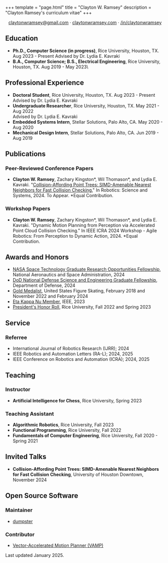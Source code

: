 +++
template = "page.html"
title = "Clayton W. Ramsey"
description = "Clayton Ramsey's curriculum vitae"
+++

<div style="text-align: center">

[claytonwramsey@gmail.com](mailto:claytonwramsey@gmail.com) ·
[claytonwramsey.com](https://claytonwramsey.com) ·
[/in/claytonwramsey](https://www.linkedin.com/in/claytonwramsey/)

</div>

## Education

- **Ph.D., Computer Science (in progress)**, Rice University, Houston,
  TX. Aug 2023 - Present
  Advised by Dr. Lydia E. Kavraki
- **B.A., Computer Science; B.S., Electrical Engineering**, Rice
  University, Houston, TX. Aug 2019 - May 2023\

## Professional Experience

- **Doctoral Student**, Rice University, Houston, TX. Aug 2023 -
  Present\
  Advised by Dr. Lydia E. Kavraki
- **Undergraduate Researcher**, Rice University, Houston, TX. May
  2021 - Aug 2022\
  Advised by Dr. Lydia E. Kavraki
- **Embedded Systems Intern**, Stellar Solutions, Palo Alto, CA. May
  2020 - Aug 2020
- **Mechanical Design Intern**, Stellar Solutions, Palo Alto, CA. Jun
  2019 - Aug 2019

## Publications

### Peer-Reviewed Conference Papers

- **Clayton W. Ramsey**, Zachary Kingston\*, Wil Thomason\*, and
  Lydia E. Kavraki. \"[Collision-Affording Point Trees: SIMD-Amenable
  Nearest Neighbors for Fast Collision
  Checking.](https://arxiv.org/abs/2406.02807)\" In Robotics: Science
  and Systems, 2024. To Appear. \*Equal Contribution.

### Workshop Papers

- **Clayton W. Ramsey**, Zachary Kingston\*, Wil Thomason\*, and
  Lydia E. Kavraki. \"Dynamic Motion Planning from Perception via
  Accelerated Point Cloud Collision Checking.\" In IEEE ICRA 2024
  Workshop - Agile Robotics: From Perception to Dynamic Action, 2024.
  \*Equal Contribution.

## Awards and Honors

- [NASA Space Technology Graduate Research Opportunities
  Fellowship](https://www.nasa.gov/directorates/stmd/space-tech-research-grants/nstgro/),
  National Aeronautics and Space Administration, 2024
- [DoD National Defense Science and Engineering Graduate
  Fellowship](https://ndseg.sysplus.com/NDSEG/about), Department of
  Defense, 2024
- [Gold
  Medalist](https://www.usfigureskating.org/skate/test-structure),
  United States Figure Skating, February 2018 and November 2022 and
  February 2024
- [Eta Kappa Nu Member](https://hkn.ieee.org/), IEEE, 2023
- [President\'s Honor
  Roll](https://registrar.rice.edu/students/academic-honors#PHR), Rice
  University, Fall 2022 and Spring 2023

## Service

### Referree

- International Journal of Robotics Research (IJRR); 2024
- IEEE Robotics and Automation Letters (RA-L); 2024, 2025
- IEEE Conference on Robotics and Automation (ICRA); 2024, 2025

## Teaching

### Instructor

- **Artificial Intelligence for Chess**, Rice University, Spring 2023

### Teaching Assistant

- **Algorithmic Robotics**, Rice University, Fall 2023
- **Functional Programming**, Rice University, Fall 2022
- **Fundamentals of Computer Engineering**, Rice University, Fall
  2020 - Spring 2021

## Invited Talks

- **Collision-Affording Point Trees: SIMD-Amenable Nearest Neighbors
  for Fast Collision Checking**, University of Houston Downtown,
  November 2024

## Open Source Software

### Maintainer

- [dumpster](https://github.com/claytonwramsey/dumpster)

### Contributor

- [Vector-Accelerated Motion Planner
  (VAMP)](https://github.com/KavrakiLab/vamp)

<footer>

Last updated January 2025.

</footer>
